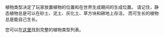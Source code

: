 植物类型决定了玩家放置植物的位置和在世界生成期间的生成位置。 请记住，静态植物总是可以在砂土、泥土、灰化土、草方块和耕地上存活， 而可生长的植物总是能自己生长。

您可以在[这里](https://mcreator.net/wiki/plant-types-list)找到完整的植物类型列表。